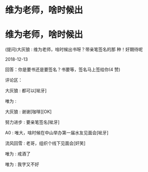 # 维为老师，啥时候出

# 维为老师，啥时候出

(提问)大灰狼 : 维为老师，啥时候出书呀？带亲笔签名的那 种！好期待呢

2018-12-13

回答：你是要书还是要签名？书要等，签名马上签给你(4 赞)

评论区：

大灰狼 : 都可以[呲牙]

唯为 :

大灰狼 : 谢谢[咖啡][OK]

努力进步 : 要亲笔签名[呲牙]

A0 : 唯大，啥时候在中山举办第一届水友见面会[呲牙]

流风回雪 : 老哥，组织个线下见面会[奸笑]

唯为 : 戒酒了

唯为 : 我字又不好